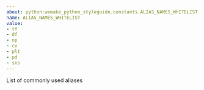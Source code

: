 ```yaml
---
about: python:wemake_python_styleguide.constants.ALIAS_NAMES_WHITELIST
name: ALIAS_NAMES_WHITELIST
value:
- tf
- df
- np
- cv
- plt
- pd
- sns
---
```


List of commonly used aliases